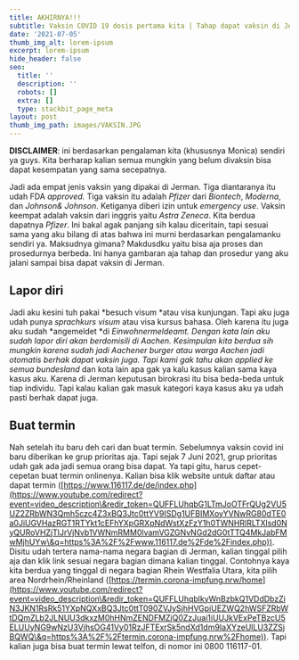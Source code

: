 ```yaml
---
title: AKHIRNYA!!!
subtitle: Vaksin COVID 19 dosis pertama kita | Tahap dapat vaksin di Jerman
date: '2021-07-05'
thumb_img_alt: lorem-ipsum
excerpt: lorem-ipsum
hide_header: false
seo:
  title: ''
  description: ''
  robots: []
  extra: []
  type: stackbit_page_meta
layout: post
thumb_img_path: images/VAKSIN.JPG
---
```

**DISCLAIMER**: ini berdasarkan pengalaman kita (khususnya Monica) sendiri ya guys. Kita berharap kalian semua mungkin yang belum divaksin bisa dapat kesempatan yang sama secepatnya.

Jadi ada empat jenis vaksin yang dipakai di Jerman. Tiga diantaranya itu udah FDA *approved.* Tiga vaksin itu adalah *Pfizer* dari *Biontech*, *Moderna*, dan *Johnson& Johnson*. Ketiganya diberi izin untuk *emergency use*. Vaksin keempat adalah vaksin dari inggris yaitu *Astra Zeneca*. Kita berdua dapatnya *Pfizer*. Ini bakal agak panjang sih kalau diceritain, tapi sesuai sama yang aku bilang di atas bahwa ini murni berdasarkan pengalamanku sendiri ya. Maksudnya gimana? Makdusdku yaitu bisa aja proses dan prosedurnya berbeda. Ini hanya gambaran aja tahap dan prosedur yang aku jalani sampai bisa dapat vaksin di Jerman.

## Lapor diri

Jadi aku kesini tuh pakai *besuch visum *atau visa kunjungan. Tapi aku juga udah punya *sprachkurs visum* atau visa kursus bahasa. Oleh karena itu juga aku sudah *angemeldet *di *Einwohnermeldeamt. *Dengan kata lain aku sudah lapor diri akan berdomisili di Aachen. Kesimpulan kita berdua sih mungkin karena sudah jadi *Aachener burger* atau warga Aachen jadi otomatis berhak dapat vaksin juga. Tapi kami gak tahu akan *applied* ke semua* bundesland* dan kota lain apa gak ya kalu kasus kalian sama kaya kasus aku. Karena di Jerman keputusan birokrasi itu bisa beda-beda untuk tiap individu. Tapi kalau kalian gak masuk kategori kaya kasus aku ya udah pasti berhak dapat juga.

## Buat termin

Nah setelah itu baru deh cari dan buat termin. Sebelumnya vaksin covid ini baru diberikan ke grup prioritas aja. Tapi sejak 7 Juni 2021, grup prioritas udah gak ada jadi semua orang bisa dapat. Ya tapi gitu, harus cepet-cepetan buat termin onlinenya. Kalian bisa klik website untuk daftar atau dapat termin ([https://www.116117.de/de/index.php](https://www.youtube.com/redirect?event=video_description\&redir_token=QUFFLUhqbG1LTmJoOTFrQUg2VU5UZ2ZRbWN3Qmh5czc4Z3xBQ3Jtc0ttYV9ISDg1UFBIMXoyYVNwRG80dTE0a0JiUGVHazRGT1RTYkt1cEFhYXpGRXpNdWstXzFzY1h0TWNHRlRLTXlsd0NyQURoVHZjTlJrVjNvb1VWNmRMM0lvamVGZGNvNGd2dG0tTTQ4MkJabFMwMjhUYw\&q=https%3A%2F%2Fwww.116117.de%2Fde%2Findex.php)). Disitu udah tertera nama-nama negara bagian di Jerman, kalian tinggal pilih aja dan klik link sesuai negara bagian dimana kalian tinggal. Contohnya kaya kita berdua yang tinggal di negara bagian Rhein Westfalia Utara, kita pilih area Nordrhein/Rheinland ([https://termin.corona-impfung.nrw/home](https://www.youtube.com/redirect?event=video_description\&redir_token=QUFFLUhqblkyWnBzbkQ1VDdDbzZiN3JKN1RsRk51YXpNQXxBQ3Jtc0ttT090ZVJySjhHVGpiUEZWQ2hWSFZRbWtDQmZLb2JLNUU3dkxzM0hHNmZENDFMZjQ0ZzJuai1iUUJkVExPeTBzcU5ELUUyNG9wNzU3VjhsOG41Vy01RzJFTExrSk5ndXd1dm9IaXYzeUlLU3ZZSjBQWQ\&q=https%3A%2F%2Ftermin.corona-impfung.nrw%2Fhome)). Tapi kalian juga bisa buat termin lewat telfon, di nomor ini 0800 116117-01.



